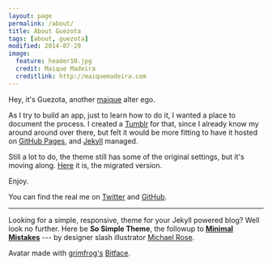 ```yaml
---
layout: page
permalink: /about/
title: About Guezota
tags: [about, guezota]
modified: 2014-07-29
image:
  feature: header10.jpg
  credit: Maique Madeira
  creditlink: http://maiquemadeira.com
---
```


Hey, it's Guezota, another [maique](http://twitter.com/maique) alter ego.  

As I try to build an app, just to learn how to do it, I wanted a place to document the process. I created a [Tumblr](http://guezota.tumblr.com) for that, since I already know my around around over there, but felt it would be more fitting to have it hosted on [GitHub Pages](https://pages.github.com), and [Jekyll](http://jekyllrb.com) managed.  

Still a lot to do, the theme still has some of the original settings, but it's moving along. [Here](http://guezota.github.io/) it is, the migrated version.  

Enjoy.  

You can find the real me on [Twitter](https://twitter.com/maique) and [GitHub](https://github.com/maique).  

----

Looking for a simple, responsive, theme for your Jekyll powered blog? Well look no further. Here be **So Simple Theme**, the followup to [**Minimal Mistakes**](http://mmistakes.github.io/minimal-mistakes) --- by designer slash illustrator [Michael Rose](http://mademistakes.com).  

Avatar made with [grimfrog's](https://twitter.com/grimfrog) [Bitface](https://itunes.apple.com/no/app/bitface-8-bit-avatar-creator/id687230250?mt=8).
